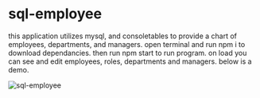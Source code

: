 # sql-employee

this application utilizes mysql, and consoletables to provide a chart of employees, departments, and managers.
open terminal and run npm i to download dependancies. then run npm start to run program.
on load you can see and edit employees, roles, departments and managers.
below is a demo.

![sql-employee](https://user-images.githubusercontent.com/75324665/117155126-8269dc80-ad8a-11eb-825b-e612f7388cea.gif)
